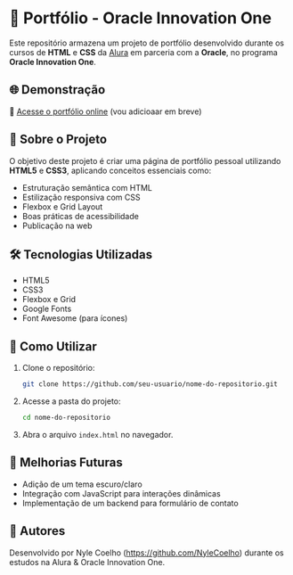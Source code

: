 # 🌟 Portfólio - Oracle Innovation One

Este repositório armazena um projeto de portfólio desenvolvido durante os cursos de **HTML** e **CSS** da [Alura](https://www.alura.com.br/) em parceria com a **Oracle**, no programa **Oracle Innovation One**.

## 🌐 Demonstração

🔗 [Acesse o portfólio online](#) (vou adicioaar em breve)

## 📄 Sobre o Projeto

O objetivo deste projeto é criar uma página de portfólio pessoal utilizando **HTML5** e **CSS3**, aplicando conceitos essenciais como:
- Estruturação semântica com HTML
- Estilização responsiva com CSS
- Flexbox e Grid Layout
- Boas práticas de acessibilidade
- Publicação na web

## 🛠 Tecnologias Utilizadas

- HTML5
- CSS3
- Flexbox e Grid
- Google Fonts
- Font Awesome (para ícones)

## 📖 Como Utilizar

1. Clone o repositório:
   ```bash
   git clone https://github.com/seu-usuario/nome-do-repositorio.git
   ```
2. Acesse a pasta do projeto:
   ```bash
   cd nome-do-repositorio
   ```
3. Abra o arquivo `index.html` no navegador.

## 🌟 Melhorias Futuras

- Adição de um tema escuro/claro
- Integração com JavaScript para interações dinâmicas
- Implementação de um backend para formulário de contato

## 👥 Autores

Desenvolvido por Nyle Coelho (https://github.com/NyleCoelho) durante os estudos na Alura & Oracle Innovation One.

